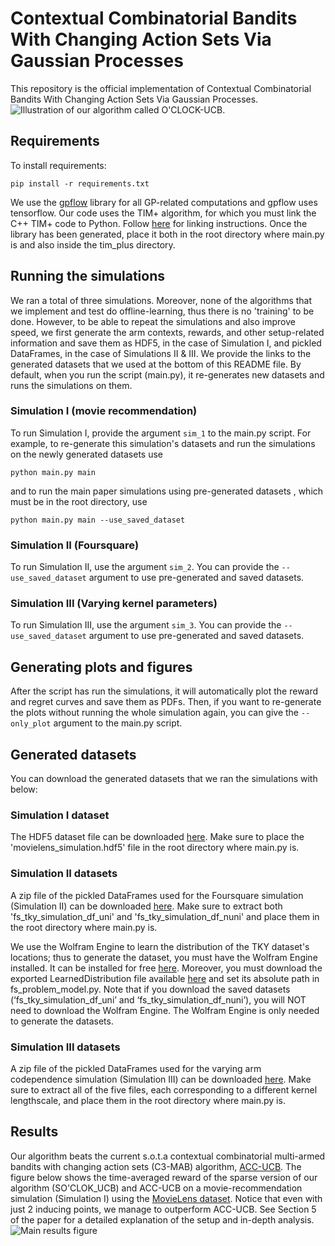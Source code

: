 

# Contextual Combinatorial Bandits With Changing Action Sets Via Gaussian Processes

This repository is the official implementation of Contextual Combinatorial Bandits With Changing Action Sets Via Gaussian Processes.
![Illustration of our algorithm called O'CLOCK-UCB.](https://am3pap005files.storage.live.com/y4mhr7YuNEW5H7WHwwDKXon9asOz6h7FH3ptlUg_DNAxmXnw9SA84fGhlbwtkGpTjOpbVFCJl8PpHE5JfA7kUs4MyFZtf7Fwe2JavetySkUID6DyXij1vW6xOEdsPN6AfKlsCugPNwiRWdJRNIPZX5UBgskUwRFzxU6vXF4Ktnpn9E1g3iUGMVOOyXm45IjYwo3fdHYQcBkVclnow0hLlXueA/algo_illustration.png?psid=1&width=1483&height=639)

## Requirements

To install requirements:

```setup
pip install -r requirements.txt
```

We use the [gpflow](https://github.com/GPflow/GPflow) library for all GP-related computations and gpflow uses tensorflow. Our code uses the TIM+ algorithm, for which you must link the C++ TIM+ code to Python. Follow [here](https://github.com/altugkarakurt/OCIMP) for linking instructions. Once the library has been generated, place it both in the root directory where main.py is and also inside the tim_plus directory.

## Running the simulations
We ran a total of three simulations. Moreover, none of the algorithms that we implement and test do offline-learning, thus there is no 'training' to be done. However, to be able to repeat the simulations and also improve speed, we first generate the arm contexts, rewards, and other setup-related information and save them as HDF5, in the case of Simulation I, and pickled DataFrames, in the case of Simulations II & III. We provide the links to the generated datasets that we used at the bottom of this README file. By default, when you run the script (main.py), it re-generates new datasets and runs the simulations on them.

### Simulation I (movie recommendation)
To run Simulation I, provide the argument `sim_1` to the main.py script. For example, to re-generate this simulation's datasets and run the simulations on the newly generated datasets use

```
python main.py main
```
and to run the main paper simulations using pre-generated datasets , which must be in the root directory, use
```
python main.py main --use_saved_dataset
```
### Simulation II (Foursquare)
To run Simulation II, use the argument `sim_2`. You can provide the `--use_saved_dataset` argument to use pre-generated and saved datasets.
### Simulation III (Varying kernel parameters)
To run Simulation III, use the argument `sim_3`. You can provide the `--use_saved_dataset` argument to use pre-generated and saved datasets.

## Generating plots and figures

After the script has run the simulations, it will automatically plot the reward and regret curves and save them as PDFs. Then, if you want to re-generate the plots without running the whole simulation again, you can give the `--only_plot` argument to the main.py script. 

## Generated datasets

You can download the generated datasets that we ran the simulations with below:

### Simulation I dataset
The HDF5 dataset file can be downloaded [here](https://api.onedrive.com/v1.0/shares/u!aHR0cHM6Ly8xZHJ2Lm1zL3UvcyFBdjctellURkxybzBycnhlcmVZeGQtWXpHZW85VFE_ZT1uZjlxQnk/root/content). Make sure to place the 'movielens_simulation.hdf5' file in the root directory where main.py is.

### Simulation II datasets
A zip file of the pickled DataFrames used for the Foursquare simulation (Simulation II) can be downloaded [here](https://api.onedrive.com/v1.0/shares/u!aHR0cHM6Ly8xZHJ2Lm1zL3UvcyFBdjctellURkxybzBycnhjUmJBamFwLV8wQ010aVE_ZT1sWmJWODA/root/content). Make sure to extract both 'fs_tky_simulation_df_uni' and 'fs_tky_simulation_df_nuni' and place them in the root directory where main.py is.

We use the Wolfram Engine to learn the distribution of the TKY dataset's locations; thus to generate the dataset, you must have the Wolfram Engine installed. It can be installed for free [here](https://www.wolfram.com/engine/). Moreover, you must download the exported LearnedDistribution file available [here](https://api.onedrive.com/v1.0/shares/u!aHR0cHM6Ly8xZHJ2Lm1zL3UvcyFBdjctellURkxybzBycnhoTFFxWEY5dXJybkNRWVE_ZT1JWVRoelE/root/content) and set its absolute path in fs_problem_model.py. Note that if you download the saved datasets (‘fs_tky_simulation_df_uni’ and ‘fs_tky_simulation_df_nuni’), you will NOT need to download the Wolfram Engine. The Wolfram Engine is only needed to generate the datasets.

### Simulation III datasets
A zip file of the pickled DataFrames used for the varying arm codependence simulation (Simulation III) can be downloaded [here](https://api.onedrive.com/v1.0/shares/u!aHR0cHM6Ly8xZHJ2Lm1zL3UvcyFBdjctellURkxybzBycnhhcVgtY2dDYlRfb1BOdHc_ZT1OUDA3Nlg/root/content). Make sure to extract all of the five files, each corresponding to a different kernel lengthscale, and place them in the root directory where main.py is.

## Results
Our algorithm beats the current s.o.t.a contextual combinatorial multi-armed bandits with changing action sets (C3-MAB) algorithm, [ACC-UCB](http://proceedings.mlr.press/v108/nika20a.html). The figure below shows the time-averaged reward of the sparse version of our algorithm (SO'CLOK_UCB) and ACC-UCB on a movie-recommendation simulation (Simulation I) using the [MovieLens dataset](https://grouplens.org/datasets/movielens/). Notice that even with just 2 inducing points, we manage to outperform ACC-UCB. See Section 5 of the paper for a detailed explanation of the setup and in-depth analysis.
![Main results figure](https://am3pap005files.storage.live.com/y4mLDE9PD4XurcEUSR9hph9xx2m7j5Ch72nKYimhRNvay-lqnXbvUOQQMMMZtnxeaYX851sOIzyhRyVUCqf9wDruGSk_NVEb8ZbwDrKCdrRBe3Xk2HjtoNPtMrsuTlXD_y8kOozXr4HRXGU9L33OMyTt1gUgOdy5sPmBJtlO_y_jIPlA32dZT-cqVgkNzmBARqQ?width=1192&height=715&cropmode=none)
